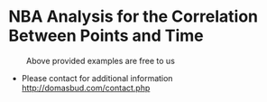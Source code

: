 # NBA Analysis for the Correlation Between Points and Time


&nbsp; &nbsp; &nbsp; &nbsp; Above provided examples are free to us

* Please contact for additional information http://domasbud.com/contact.php
